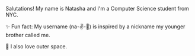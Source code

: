 Salutations! My name is Natasha and I'm a Computer Science student from NYC. 

✨ Fun fact: My username (na-✌️-👟) is inspired by a nickname my younger brother called me. 

🚀 I also love outer space. 

